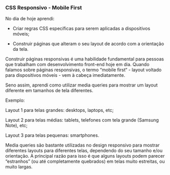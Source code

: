 ### CSS Responsivo - Mobile First

No dia de hoje aprendi:

- Criar regras CSS específicas para serem aplicadas a dispositivos móveis;

- Construir páginas que alteram o seu layout de acordo com a orientação da tela.

Construir páginas responsivas é uma habilidade fundamental para pessoas que trabalham com desenvolvimento front-end hoje em dia. Quando falamos sobre páginas responsivas, o termo “mobile first“ - layout voltado para dispositivos móveis - vem à cabeça imediatamente.

Seno assim, aprendi como utilizar media queries para mostrar um layout diferente em tamanhos de tela diferentes.

Exemplo:

Layout 1 para telas grandes: desktops, laptops, etc;

Layout 2 para telas médias: tablets, telefones com tela grande (Samsung Note), etc;

Layout 3 para telas pequenas: smartphones.

Media queries são bastante utilizadas no design responsivo para mostrar diferentes layouts para diferentes telas, dependendo do seu tamanho e/ou orientação. A principal razão para isso é que alguns layouts podem parecer “estranhos” (ou até completamente quebrados) em telas muito estreitas, ou muito largas.
